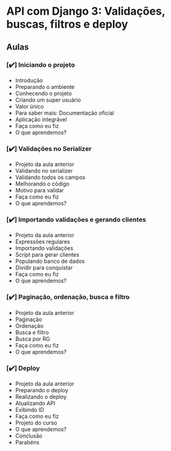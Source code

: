 # API com Django 3: Validações, buscas, filtros e deploy

## Aulas
### [:heavy_check_mark:] Iniciando o projeto
* Introdução
* Preparando o ambiente
* Conhecendo o projeto
* Criando um super usuário
* Valor único
* Para saber mais: Documentação oficial
* Aplicação integrável
* Faça como eu fiz
* O que aprendemos?

### [:heavy_check_mark:] Validações no Serializer
* Projeto da aula anterior
* Validando no serializer
* Validando todos os campos
* Melhorando o código
* Motivo para validar
* Faça como eu fiz
* O que aprendemos?

### [:heavy_check_mark:] Importando validações e gerando clientes
* Projeto da aula anterior
* Expressões regulares
* Importando validações
* Script para gerar clientes
* Populando banco de dados
* Dividir para conquistar
* Faça como eu fiz
* O que aprendemos?

### [:heavy_check_mark:] Paginação, ordenação, busca e filtro
* Projeto da aula anterior
* Paginação
* Ordenação
* Busca e filtro
* Busca por RG
* Faça como eu fiz
* O que aprendemos?

### [:heavy_check_mark:] Deploy
* Projeto da aula anterior
* Preparando o deploy
* Realizando o deploy
* Atualizando API
* Exibindo ID
* Faça como eu fiz
* Projeto do curso
* O que aprendemos?
* Conclusão
* Parabéns